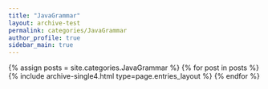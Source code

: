 ```yaml
---
title: "JavaGrammar"
layout: archive-test
permalink: categories/JavaGrammar
author_profile: true
sidebar_main: true
---
```


{% assign posts = site.categories.JavaGrammar %}
{% for post in posts %} {% include archive-single4.html type=page.entries_layout %} {% endfor %}
